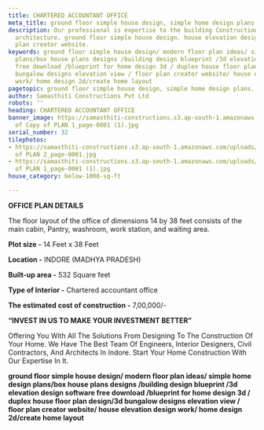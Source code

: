 ```yaml
---
title: CHARTERED ACCOUNTANT OFFICE
meta_title: ground floor simple house design, simple home design plans.
description: Our professional is expertise to the building Construction, design, creating
  architecture. ground floor simple house design. house elevation design work. floor
  plan creator website.
keywords: ground floor simple house design/ modern floor plan ideas/ simple home design
  plans/box house plans designs /building design blueprint /3d elevation design software
  free download /blueprint for home design 3d / duplex house floor plan design/3d
  bungalow designs elevation view / floor plan creator website/ house elevation design
  work/ home design 2d/create home layout
pagetopic: ground floor simple house design, simple home design plans.
author: Samasthiti Constructions Pvt Ltd
robots: ''
heading: CHARTERED ACCOUNTANT OFFICE
banner_image: https://samasthiti-constructions.s3.ap-south-1.amazonaws.com/uploads/Copy
  of Copy of PLAN 1_page-0001 (1).jpg
serial_number: 32
tilephotos:
- https://samasthiti-constructions.s3.ap-south-1.amazonaws.com/uploads/Copy of Copy
  of PLAN 2_page-0001.jpg
- https://samasthiti-constructions.s3.ap-south-1.amazonaws.com/uploads/Copy of Copy
  of PLAN 1_page-0001 (1).jpg
house_category: below-1000-sq-ft

---
```

**OFFICE PLAN DETAILS**

The floor layout of the office of dimensions 14 by 38 feet consists of the main cabin, Pantry, washroom, work station, and waiting area.

**Plot size -** 14 Feet x 38 Feet

**Location -** INDORE (MADHYA PRADESH)

**Built-up area -** 532 Square feet

**Type of Interior -** Chartered accountant office 

**The estimated cost of construction -** 7,00,000/-

**“INVEST IN US TO MAKE YOUR INVESTMENT BETTER”**

Offering You With All The Solutions From Designing To The Construction Of Your Home. We Have The Best Team Of Engineers, Interior Designers, Civil Contractors, And Architects In Indore. Start Your Home Construction With Our Expertise In It.

**ground floor simple house design/ modern floor plan ideas/ simple home design plans/box house plans designs /building design blueprint /3d elevation design software free download /blueprint for home design 3d / duplex house floor plan design/3d bungalow designs elevation view / floor plan creator website/ house elevation design work/ home design 2d/create home layout**